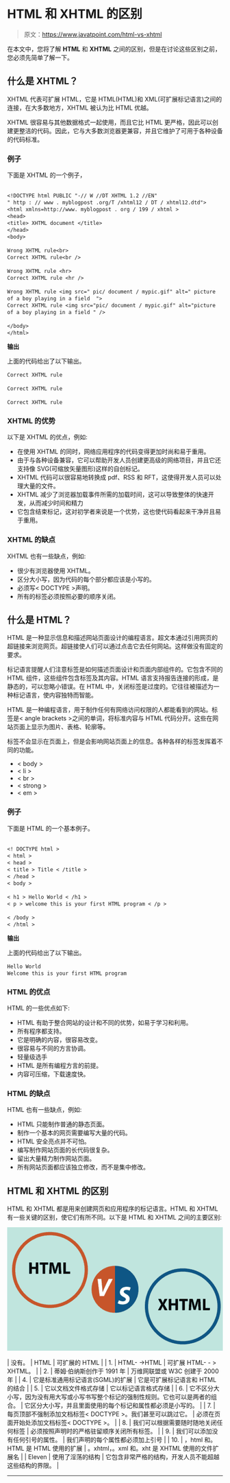 # HTML 和 XHTML 的区别

> 原文：<https://www.javatpoint.com/html-vs-xhtml>

在本文中，您将了解 **HTML** 和 **XHTML** 之间的区别，但是在讨论这些区别之前，您必须先简单了解一下。

## 什么是 XHTML？

XHTML 代表可扩展 HTML，它是 HTML(HTML)和 XML(可扩展标记语言)之间的连接，在大多数地方，XHTML 被认为比 HTML 优越。

XHTML 很容易与其他数据格式一起使用，而且它比 HTML 更严格，因此可以创建更整洁的代码。因此，它与大多数浏览器更兼容，并且它维护了可用于各种设备的代码标准。

### 例子

下面是 XHTML 的一个例子，

```

<!DOCTYPE html PUBLIC "-// W //DT XHTML 1.2 //EN"
" http : // www . myblogpost .org/T /xhtml12 / DT / xhtml12.dtd">
<html xmlns=http://www. myblogpost . org / 199 / xhtml >
<head>
<title> XHTML document </title>
</head>
<body>

Wrong XHTML rule<br>
Correct XHTML rule<br />

Wrong XHTML rule <hr>
Correct XHTML rule <hr />

Wrong XHTML rule <img src=" pic/ document / mypic.gif" alt=" picture of a boy playing in a field  ">
Correct XHTML rule <img src="pic/ document / mypic.gif" alt="picture of a boy playing in a field " />

</body>
</html>

```

**输出**

上面的代码给出了以下输出。

```
Correct XHTML rule 

Correct XHTML rule

Correct XHTML rule

```

### XHTML 的优势

以下是 XHTML 的优点，例如:

*   在使用 XHTML 的同时，网络应用程序的代码变得更加时尚和易于重用。
*   由于与各种设备兼容，它可以帮助开发人员创建更高级的网络项目，并且它还支持像 SVG(可缩放矢量图形)这样的自创标记。
*   XHTML 代码可以很容易地转换成 pdf、RSS 和 RFT，这使得开发人员可以处理大量的文件。
*   XHTML 减少了浏览器加载事件所需的加载时间，这可以导致整体的快速开发，从而减少时间和精力
*   它包含结束标记，这对初学者来说是一个优势，这也使代码看起来干净并且易于重用。

### XHTML 的缺点

XHTML 也有一些缺点，例如:

*   很少有浏览器使用 XHTML。
*   区分大小写，因为代码的每个部分都应该是小写的。
*   必须写< DOCTYPE >声明。
*   所有的标签必须按照必要的顺序关闭。

## 什么是 HTML？

HTML 是一种显示信息和描述网站页面设计的编程语言。超文本通过引用网页的超链接来浏览网页。超链接使人们可以通过点击它去任何网站。这样做没有固定的要求。

标记语言提醒人们注意标签是如何描述页面设计和页面内部组件的。它包含不同的 HTML 组件，这些组件包含标签及其内容。HTML 语言支持报告连接的形成，是静态的，可以忽略小错误。在 HTML 中，关闭标签是过度的。它往往被描述为一种标记语言，使内容独特而智能。

HTML 是一种编程语言，用于制作任何有网络访问权限的人都能看到的网站。标签是< angle brackets >之间的单词，将标准内容与 HTML 代码分开。这些在网站页面上显示为图片、表格、轮廓等。

标签不会显示在页面上，但是会影响网站页面上的信息。各种各样的标签发挥着不同的功能。

*   < body >
*   < li >
*   < br >
*   < strong >
*   < em >

### 例子

下面是 HTML 的一个基本例子。

```

<! DOCTYPE html >
< html >
< head >
< title > Title < /title >
< /head >
< body >

< h1 > Hello World < /h1 >
< p > welcome this is your first HTML program < /p >

< /body >
< /html >

```

**输出**

上面的代码给出了以下输出。

```
Hello World
Welcome this is your first HTML program

```

### HTML 的优点

HTML 的一些优点如下:

*   HTML 有助于整合网站的设计和不同的优势，如易于学习和利用。
*   所有程序都支持。
*   它是明确的内容，很容易改变。
*   很容易与不同的方言协调。
*   轻量级选手
*   HTML 是所有编程方言的前提。
*   内容可压缩，下载速度快。

### HTML 的缺点

HTML 也有一些缺点，例如:

*   HTML 只能制作普通的静态页面。
*   制作一个基本的网页需要编写大量的代码。
*   HTML 安全亮点并不可怕。
*   编写制作网站页面的长代码很复杂。
*   留出大量精力制作网站页面。
*   所有网站页面都应该独立修改，而不是集中修改。

## HTML 和 XHTML 的区别

HTML 和 XHTML 都是用来创建网页和应用程序的标记语言。HTML 和 XHTML 有一些关键的区别，使它们有所不同。以下是 HTML 和 XHTML 之间的主要区别:

![HTML vs XHTML](img/be0e49abf1175c7e8468a718d06b8c74.png)

| 没有。 | HTML | 可扩展的 HTML |
| 1. | HTML- ->HTML | 可扩展 HTML- - > XHTML。 |
| 2. | 蒂姆·伯纳斯创作于 1991 年 | 万维网联盟或 W3C 创建于 2000 年 |
| 4. | 它是标准通用标记语言(SGML)的扩展 | 它是可扩展标记语言和 HTML 的结合 |
| 5. | 它以文档文件格式存储 | 它以标记语言格式存储 |
| 6. | 它不区分大小写，因为没有用大写或小写书写整个标记的强制性规则。它也可以是两者的组合。 | 它区分大小写，并且里面使用的每个标记和属性都必须是小写的。 |
| 7. | 每页顶部不强制添加文档标签< DOCTYPE >。我们甚至可以跳过它。 | 必须在页面开始处添加文档标签< DOCTYPE >。 |
| 8. | 我们可以根据需要随时随地关闭任何标签 | 必须按照声明时的严格驻留顺序关闭所有标签。 |
| 9. | 我们可以添加没有任何引号的属性。 | 我们声明的每个属性都必须加上引号 |
| 10. | ，html 和。HTML 是 HTML 使用的扩展 | 。xhtml，。xml 和。xht 是 XHTML 使用的文件扩展名 |
| Eleven | 使用了淫荡的结构 | 它包含非常严格的结构，开发人员不能超越这些结构的界限。 |

* * *